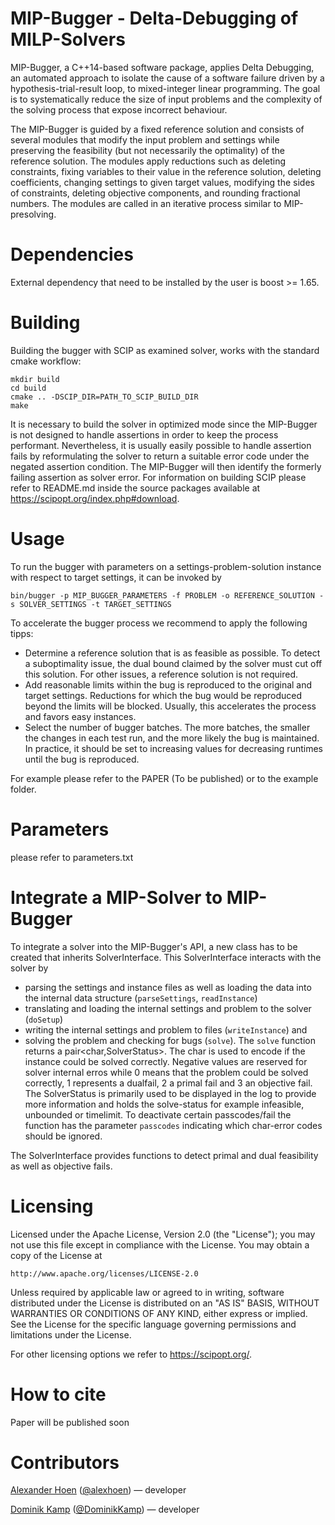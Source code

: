 MIP-Bugger - Delta-Debugging of MILP-Solvers
========================================

MIP-Bugger, a C++14-based software package, applies Delta Debugging, an automated approach to isolate the cause of a software failure driven by a hypothesis-trial-result loop, to mixed-integer linear programming.
The goal is to systematically reduce the size of input problems and the complexity of the solving process that expose incorrect behaviour.

The MIP-Bugger is guided by a fixed reference solution and consists of several modules that modify the input problem and settings while preserving the feasibility
(but not necessarily the optimality) of the reference solution. The modules apply reductions such as deleting constraints, fixing variables to their value in the
reference solution, deleting coefficients, changing settings to given target values, modifying the sides of constraints, deleting objective components, and rounding fractional numbers.
The modules are called in an iterative process similar to MIP-presolving.

# Dependencies

External dependency that need to be installed by the user is boost >= 1.65.

# Building

Building the bugger with SCIP as examined solver, works with the standard cmake workflow:
```
mkdir build
cd build
cmake .. -DSCIP_DIR=PATH_TO_SCIP_BUILD_DIR
make
```
It is necessary to build the solver in optimized mode since the MIP-Bugger is not designed to handle assertions in order to keep the process performant.
Nevertheless, it is usually easily possible to handle assertion fails by reformulating the solver to return a suitable error code under the negated assertion condition.
The MIP-Bugger will then identify the formerly failing assertion as solver error.
For information on building SCIP please refer to README.md inside the source packages available at https://scipopt.org/index.php#download.

# Usage

To run the bugger with parameters on a settings-problem-solution instance with respect to target settings, it can be invoked by
```
bin/bugger -p MIP_BUGGER_PARAMETERS -f PROBLEM -o REFERENCE_SOLUTION -s SOLVER_SETTINGS -t TARGET_SETTINGS
```

To accelerate the bugger process we recommend to apply the following tipps:
* Determine a reference solution that is as feasible as possible. To detect a suboptimality issue, the dual bound claimed by the solver must cut off this solution. For other issues, a reference solution is not required. 
* Add reasonable limits within the bug is reproduced to the original and target settings. Reductions for which the bug would be reproduced beyond the limits will be blocked. Usually, this accelerates the process and favors easy instances.
* Select the number of bugger batches. The more batches, the smaller the changes in each test run, and the more likely the bug is maintained. In practice, it should be set to increasing values for decreasing runtimes until the bug is reproduced.

For example please refer to the PAPER (To be published) or to the example folder.

# Parameters

please refer to parameters.txt

# Integrate a MIP-Solver to MIP-Bugger

To integrate a solver into the MIP-Bugger's API, a new class has to be created that inherits SolverInterface.
This SolverInterface interacts with the solver by
* parsing the settings and instance files as well as loading the data into the internal data structure (`parseSettings`, `readInstance`)
* translating and loading the internal settings and problem to the solver (`doSetup`)
* writing the internal settings and problem to files (`writeInstance`) and
* solving the problem and checking for bugs (`solve`). The `solve` function returns a pair<char,SolverStatus>. The char is used to encode if the instance could be solved correctly. Negative values are reserved for solver internal erros while 0 means that the problem could be solved correctly, 1 represents a dualfail, 2 a primal fail and 3 an objective fail. The SolverStatus is primarily used to be displayed in the log to provide more information and holds the solve-status for example infeasible, unbounded or timelimit. To deactivate certain passcodes/fail the function has the parameter `passcodes` indicating which char-error codes should be ignored.

The SolverInterface provides functions to detect primal and dual feasibility as well as objective fails.

# Licensing


Licensed under the Apache License, Version 2.0 (the "License");
you may not use this file except in compliance with the License.
You may obtain a copy of the License at

    http://www.apache.org/licenses/LICENSE-2.0

Unless required by applicable law or agreed to in writing, software
distributed under the License is distributed on an "AS IS" BASIS,
WITHOUT WARRANTIES OR CONDITIONS OF ANY KIND, either express or implied.
See the License for the specific language governing permissions and
limitations under the License.

For other licensing options we refer to https://scipopt.org/.

# How to cite

Paper will be published soon

# Contributors

[Alexander Hoen](https://www.zib.de/members/hoen)  ([@alexhoen](https://github.com/alexhoen)) &mdash; developer

[Dominik Kamp](https://www.wm.uni-bayreuth.de/de/team/kamp_dominik/index.php) ([@DominikKamp](https://github.com/DominikKamp)) &mdash; developer
